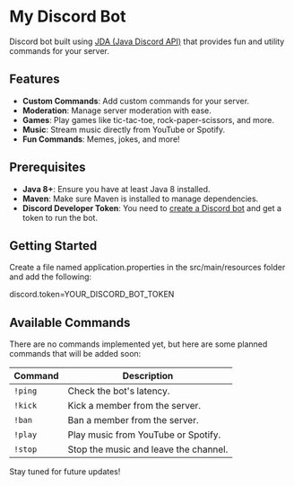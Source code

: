 # My Discord Bot

Discord bot built using [JDA (Java Discord API)](https://github.com/DV8FromTheWorld/JDA) that provides fun and utility commands for your server.

## Features

- **Custom Commands**: Add custom commands for your server.
- **Moderation**: Manage server moderation with ease.
- **Games**: Play games like tic-tac-toe, rock-paper-scissors, and more.
- **Music**: Stream music directly from YouTube or Spotify.
- **Fun Commands**: Memes, jokes, and more!

## Prerequisites

- **Java 8+**: Ensure you have at least Java 8 installed.
- **Maven**: Make sure Maven is installed to manage dependencies.
- **Discord Developer Token**: You need to [create a Discord bot](https://discord.com/developers/applications) and get a token to run the bot.

## Getting Started

Create a file named application.properties in the src/main/resources folder and add the following:

discord.token=YOUR_DISCORD_BOT_TOKEN

## Available Commands

There are no commands implemented yet, but here are some planned commands that will be added soon:

| Command   | Description                          |
|-----------|--------------------------------------|
| `!ping`   | Check the bot's latency.             |
| `!kick`   | Kick a member from the server.       |
| `!ban`    | Ban a member from the server.        |
| `!play`   | Play music from YouTube or Spotify.  |
| `!stop`   | Stop the music and leave the channel.|

Stay tuned for future updates!